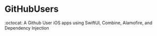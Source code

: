# GitHubUsers
:octocat:  A Github User iOS apps using SwiftUI, Combine, Alamofire, and Dependency Injection
